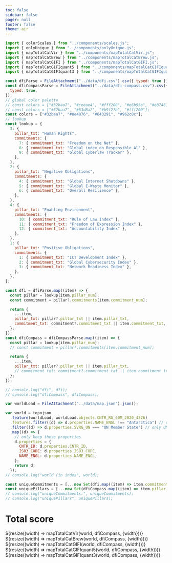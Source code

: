 ```yaml
---
toc: false
sidebar: false
pager: null
footer: false
theme: air
---
```


<!-- back to root button -->

<a href="../" class="back-to-root">
  <span class="arrow"></span>
</a>

<!-- import externals -->
<head>
<link rel="preconnect" href="https://fonts.googleapis.com">
<link rel="preconnect" href="https://fonts.gstatic.com" crossorigin>
<link href="https://fonts.googleapis.com/css2?family=Noto+Sans:ital,wght@0,100..900;1,100..900&family=Nunito+Sans:ital,opsz,wght@0,6..12,200..1000;1,6..12,200..1000&family=PT+Sans:ital,wght@0,400;0,700;1,400;1,700&display=swap" rel="stylesheet">
<link rel="stylesheet" href="../style.css">
</head>

<!-- import components -->

```js
import { colorScales } from "../components/scales.js";
import { onlyUnique } from "../components/onlyUnique.js";
import { mapTotalCatVir } from "../components/mapTotalCatVir.js";
import { mapTotalCatBrew } from "../components/mapTotalCatBrew.js";
import { mapTotalCatGIFI } from "../components/mapTotalCatGIFI.js";
import { mapTotalCatGIFIquant5 } from "../components/mapTotalCatGIFIquant5.js";
import { mapTotalCatGIFIquant3 } from "../components/mapTotalCatGIFIquant3.js";
```

<!-- data -->

```js
const dfiParse = FileAttachment("../data/dfi.csv").csv({ typed: true });
const dfiCompassParse = FileAttachment("../data/dfi-compass.csv").csv({
  typed: true,
});
// global color palette
// const colors = ["#32baa7", "#ceeae4", "#fff200", "#e6b95e", "#e87461"];
// const colors = ["#32baa7", "#63d8a2", "#b9f27b", "#fff200"];
const colors = ["#32baa7", "#0e4876", "#643291", "#962c8c"];
// lookup
const lookup = {
  3: {
    pillar_txt: "Human Rights",
    commitments: {
      7: { commitment_txt: "Freedom on the Net" },
      8: { commitment_txt: "Global index on Responsible Al" },
      9: { commitment_txt: "Global Cyberlaw Tracker" },
    },
  },
  2: {
    pillar_txt: "Negative Obligations",
    commitments: {
      4: { commitment_txt: "Global Internet Shutdowns" },
      5: { commitment_txt: "Global E-Waste Monitor" },
      6: { commitment_txt: "Overall Resilience" },
    },
  },
  4: {
    pillar_txt: "Enabling Environment",
    commitments: {
      10: { commitment_txt: "Rule of Law Index" },
      11: { commitment_txt: "Freedom of Expression Index" },
      12: { commitment_txt: "Accountability Index" },
    },
  },
  1: {
    pillar_txt: "Positive Obligations",
    commitments: {
      1: { commitment_txt: "ICT Development Index" },
      2: { commitment_txt: "Global Cybersecurity Index" },
      3: { commitment_txt: "Network Readiness Index" },
    },
  },
};
```

```js
const dfi = dfiParse.map((item) => {
  const pillar = lookup[item.pillar_num];
  const commitment = pillar?.commitments[item.commitment_num];

  return {
    ...item,
    pillar_txt: pillar?.pillar_txt || item.pillar_txt,
    commitment_txt: commitment?.commitment_txt || item.commitment_txt,
  };
});
const dfiCompass = dfiCompassParse.map((item) => {
  const pillar = lookup[item.pillar_num];
  // const commitment = pillar?.commitments[item.commitment_num];

  return {
    ...item,
    pillar_txt: pillar?.pillar_txt || item.pillar_txt,
    // commitment_txt: commitment?.commitment_txt || item.commitment_txt,
  };
});
```

```js
// console.log("dfi", dfi);
// console.log("dfiCompass", dfiCompass);
```

<!-- world map and data -->

<!-- 0. data -->

```js
var worldLoad = FileAttachment("../data/map.json").json();
```

```js
var world = topojson
  .feature(worldLoad, worldLoad.objects.CNTR_RG_60M_2020_4326)
  .features.filter((d) => d.properties.NAME_ENGL !== "Antarctica") // drop Antarctica directly
  .filter((d) => d.properties.SVRG_UN === "UN Member State") // only UN member states
  .map((d) => {
    // only keep these properties
    d.properties = {
      CNTR_ID: d.properties.CNTR_ID,
      ISO3_CODE: d.properties.ISO3_CODE,
      NAME_ENGL: d.properties.NAME_ENGL,
    };
    return d;
  });
// console.log("world (in index", world);
```

  <!-- 1. input data -->

```js
const uniqueCommitments = [...new Set(dfi.map((item) => item.commitment_txt))];
const uniquePillars = [...new Set(dfiCompass.map((item) => item.pillar_txt))];
// console.log("uniqueCommitments:", uniqueCommitments);
// console.log("uniquePillars", uniquePillars);
```

  <!-- 2. input  -->

# Total score

<div class="card">
    ${resize((width) => mapTotalCatVir(world, dfiCompass, {width}))}
</div>

<div class="card">
    ${resize((width) => mapTotalCatBrew(world, dfiCompass, {width}))}
</div>

<div class="card">
    ${resize((width) => mapTotalCatGIFI(world, dfiCompass, {width}))}
</div>

<div class="card">
    ${resize((width) => mapTotalCatGIFIquant5(world, dfiCompass, {width}))}
</div>

<div class="card">
    ${resize((width) => mapTotalCatGIFIquant3(world, dfiCompass, {width}))}
</div>
